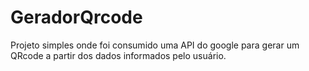 # GeradorQrcode
Projeto simples onde foi consumido uma API do google para gerar um QRcode a partir dos dados informados pelo usuário.
